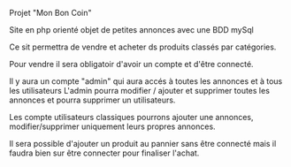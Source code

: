 Projet "Mon Bon Coin"

Site en php orienté objet de petites annonces avec une BDD mySql

Ce sit permettra de vendre et acheter ds produits classés par catégories.

Pour vendre il sera obligatoir d'avoir un compte et d'être connecté.

Il y aura un compte "admin" qui aura accés à toutes les annonces et à tous les utilisateurs
L'admin pourra modifier / ajouter et supprimer toutes les annonces et pourra supprimer un utilisateurs.

Les compte utilisateurs classiques pourrons ajouter une annonces, modifier/supprimer uniquement leurs propres annonces.

Il sera possible d'ajouter un produit au pannier sans être connecté mais il faudra bien sur être connecter pour finaliser l'achat.